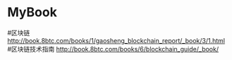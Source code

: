 # MyBook

#区块链 http://book.8btc.com/books/1/gaosheng_blockchain_report/_book/3/1.html
#区块链技术指南 http://book.8btc.com/books/6/blockchain_guide/_book/
